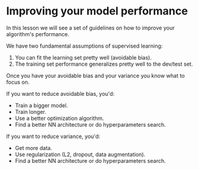 # Improving your model performance

In this lesson we will see a set of guidelines on how to improve your algorithm's performance.

We have two fundamental assumptions of supervised learning:

1. You can fit the learning set pretty well (avoidable bias).
2. The training set performance generalizes pretty well to the dev/test set.

Once you have your avoidable bias and your variance you know what to focus on.

If you want to reduce avoidable bias, you'd:

- Train a bigger model.
- Train longer.
- Use a better optimization algorithm.
- Find a better NN architecture or do hyperparameters search.

If you want to reduce variance, you'd:

- Get more data.
- Use regularization (L2, dropout, data augmentation).
- Find a better NN architecture or do hyperparameters search.
